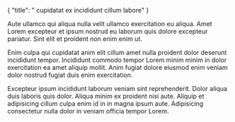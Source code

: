 {
  "title": " cupidatat ex incididunt cillum labore"
}

Aute ullamco qui aliqua nulla velit ullamco exercitation eu aliqua. Amet Lorem excepteur et ipsum nostrud eu laborum quis dolore excepteur pariatur. Sint elit et proident non enim enim ut.

Enim culpa qui cupidatat anim elit cillum amet nulla proident dolor deserunt incididunt tempor. Incididunt commodo tempor Lorem minim minim in dolor exercitation ea amet aliquip mollit. Anim fugiat dolore eiusmod enim veniam dolor nostrud fugiat duis enim exercitation.

Excepteur ipsum incididunt laborum veniam sint reprehenderit. Dolor aliqua duis laboris quis dolor. Aliqua minim ex proident nisi aute. Aliquip et adipisicing cillum culpa enim id in in magna ipsum aute. Adipisicing consectetur nulla dolor in veniam officia tempor Lorem.